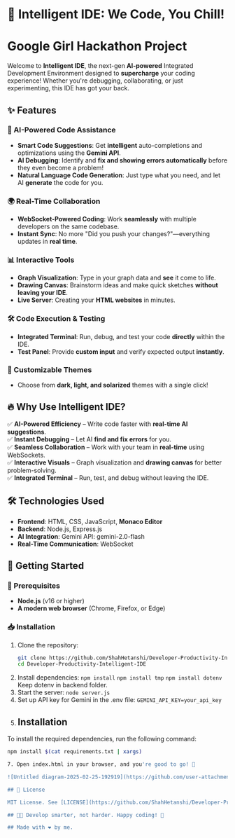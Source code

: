 # 🚀 Intelligent IDE: We Code, You Chill!  
# Google Girl Hackathon Project

Welcome to **Intelligent IDE**, the next-gen **AI-powered** Integrated Development Environment designed to **supercharge** your coding experience! Whether you're debugging, collaborating, or just experimenting, this IDE has got your back.  

## ✨ Features  

### 🤖 AI-Powered Code Assistance  
- **Smart Code Suggestions**: Get **intelligent** auto-completions and optimizations using the **Gemini API**.  
- **AI Debugging**: Identify and **fix and showing errors automatically** before they even become a problem!  
- **Natural Language Code Generation**: Just type what you need, and let AI **generate** the code for you.  

### 🌍 Real-Time Collaboration  
- **WebSocket-Powered Coding**: Work **seamlessly** with multiple developers on the same codebase.  
- **Instant Sync**: No more "Did you push your changes?"—everything updates in **real time**.  

### 📊 Interactive Tools  
- **Graph Visualization**: Type in your graph data and **see** it come to life.  
- **Drawing Canvas**: Brainstorm ideas and make quick sketches **without leaving your IDE**.
- **Live Server**: Creating your **HTML websites** in minutes.

### 🛠 Code Execution & Testing  
- **Integrated Terminal**: Run, debug, and test your code **directly** within the IDE.  
- **Test Panel**: Provide **custom input** and verify expected output **instantly**.  

### 🎨 Customizable Themes  
- Choose from **dark, light, and solarized** themes with a single click!  

## 🔥 Why Use Intelligent IDE?  
✅ **AI-Powered Efficiency** – Write code faster with **real-time AI suggestions**.  
✅ **Instant Debugging** – Let AI **find and fix errors** for you.  
✅ **Seamless Collaboration** – Work with your team in **real-time** using WebSockets.  
✅ **Interactive Visuals** – Graph visualization and **drawing canvas** for better problem-solving.  
✅ **Integrated Terminal** – Run, test, and debug without leaving the IDE.  


## 🛠 Technologies Used  

- **Frontend**: HTML, CSS, JavaScript, **Monaco Editor**  
- **Backend**: Node.js, Express.js  
- **AI Integration**: Gemini API: gemini-2.0-flash
- **Real-Time Communication**: WebSocket  

## 🚀 Getting Started  

### 📌 Prerequisites  
- **Node.js** (v16 or higher)  
- **A modern web browser** (Chrome, Firefox, or Edge)  

### 📥 Installation  
1. Clone the repository:  
   ```sh
   git clone https://github.com/ShahHetanshi/Developer-Productivity-Intelligent-IDE
   cd Developer-Productivity-Intelligent-IDE
2. Install dependencies:
   `npm install`
   `npm install tmp`
   `npm install dotenv`
   Keep dotenv in backend folder.
4. Start the server:
   `node server.js`
5. Set up API key for Gemini in the .env file: `GEMINI_API_KEY=your_api_key`
6. ## Installation

To install the required dependencies, run the following command:
```sh
npm install $(cat requirements.txt | xargs)

7. Open index.html in your browser, and you're good to go! 🎉

![Untitled diagram-2025-02-25-192919](https://github.com/user-attachments/assets/55800024-733c-4309-b37b-3c5856d3fd66)

## 📝 License

MIT License. See [LICENSE](https://github.com/ShahHetanshi/Developer-Productivity-Intelligent-IDE/blob/main/LICENSE) for details.

## 👨‍💻 Develop smarter, not harder. Happy coding! 🎉

## Made with ❤️ by me.
